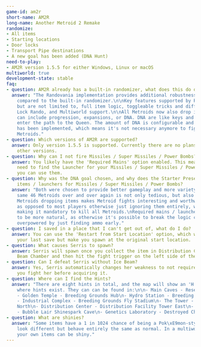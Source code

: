 ```yaml
---
game-id: am2r
short-name: AM2R
long-name: Another Metroid 2 Remake
randomize:
- All items
- Starting locations
- Door locks
- Transport Pipe destinations
- A new goal has been added (DNA Hunt)
need-to-play:
- AM2R version 1.5.5 for either Windows, Linux or macOS
multiworld: true
development-state: stable
faq:
- question: AM2R already has a built-in randomizer, what does this do differently?
  answer: "The Randovania implementation provides additional robustness and more features
    compared to the built-in randomizer.\n\nKey features supported by Randovania include,
    but are not limited to, full item logic, toggleable tricks and difficulties, Door
    Lock Rando, and Multiworld support.\n\nAll Metroids now also drop items. This
    can include progression, expansions, or DNA. DNA are like keys and are used to
    enter the path to the Queen. The amount of DNA is configurable and a hint system
    has been implemented, which means it's not necessary anymore to fight all the
    Metroids."
- question: Which versions of AM2R are supported?
  answer: Only version 1.5.5 is supported. Currently there are no plans to support
    other versions.
- question: Why can I not fire Missiles / Super Missiles / Power Bombs?
  answer: You likely have the 'Required Mains' option enabled. This means you first
    need to find the Launcher for your Missiles / Super Missiles / Power Bombs before
    you can use them.
- question: Why was the DNA goal chosen, and why does the Starter Preset require main
    items / launchers for Missiles / Super Missiles / Power Bombs?
  answer: "Both were chosen to provide better gameplay and more variety. Killing the
    same 46 Metroids over and over again is not only tedious, but also boring. The
    Metroids dropping items makes Metroid fights interesting and worthwhile to do
    as opposed to most players otherwise just ignoring them entirely, while also not
    making it mandatory to kill all Metroids.\nRequired mains / launchers causes progression
    to be more natural, as otherwise it's possible to break the logic chain and get
    overpowered by just finding ammo early."
- question: I saved in a place that I can't get out of, what do I do?
  answer: You can use the 'Restart from Start Location' option, which will reload
    your last save but make you spawn at the original start location.
- question: What causes Serris to spawn?
  answer: Serris will spawn once you collect the item in Distribution Center - Ice
    Beam Chamber and then hit the fight trigger on the left side of the Serris Arena.
- question: Can I defeat Serris without Ice Beam?
  answer: Yes, Serris automatically changes her weakness to not require Ice Beam if
    you fight her before acquiring it.
- question: Where can I find the Hints?
  answer: "There are eight hints in total, and the map will show an 'H' icon on places
    where hints exist. They can can be found in:\n\n- Main Caves - Research Site Elevator\n
    - Golden Temple - Breeding Grounds Hub\n- Hydro Station - Breeding Grounds Lobby\n
    - Industrial Complex - Breeding Grounds Fly Stadium\n- The Tower - Tower Exterior
    North\n- Distribution Center - Distribution Facility Tower East\n- The Depths
    - Bubble Lair Shinespark Cave\n- Genetics Laboratory - Destroyed Chozo Memorial"
- question: What are shinies?
  answer: "Some items have a 1 in 1024 chance of being a Pok\xE9mon-style shiny: they
    look different but behave entirely the same as normal. In a multiworld game, only
    your own items can be shiny."
---
```

